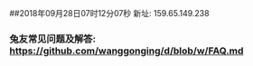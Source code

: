 ##2018年09月28日07时12分07秒 新址: 159.65.149.238
### 兔友常见问题及解答: https://github.com/wanggonging/d/blob/w/FAQ.md
